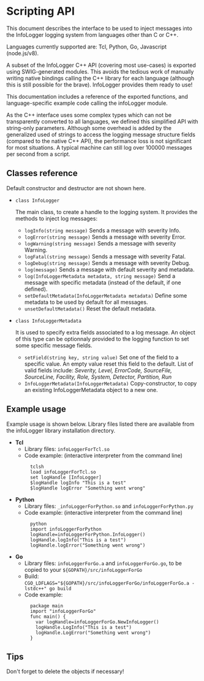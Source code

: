 
# Scripting API

This document describes the interface to be used to inject messages into the InfoLogger logging system from languages other than C or C++.

Languages currently supported are: Tcl, Python, Go, Javascript (node.js/v8).

A subset of the InfoLogger C++ API (covering most use-cases) is exported using SWIG-generated modules. This avoids the tedious work of manually writing native bindings calling the C++ library for each language (although this is still possible for the brave). InfoLogger provides them ready to use!

This documentation includes a reference of the exported functions, and language-specific example code calling the infoLogger module.

As the C++ interface uses some complex types which can not be transparently converted to all languages, we defined this simplified API with string-only parameters.  Although some overhead is added by the generalized used of strings to access the logging message structure fields (compared to the native C++ API), the performance loss is not significant for most situations. A typical machine can still log over 100000 messages per second from a script.



## Classes reference

Default constructor and destructor are not shown here.

* `class InfoLogger`

  The main class, to create a handle to the logging system. It provides the methods to inject log messages:
  * `logInfo(string message)`
    Sends a message with severity Info.
  * `logError(string message)`
    Sends a message with severity Error.
  * `logWarning(string message)`
    Sends a message with severity Warning.
  * `logFatal(string message)`
    Sends a message with severity Fatal.
  * `logDebug(string message)`
    Sends a message with severity Debug.
  * `log(message)`
    Sends a message with default severity and metadata.
  * `log(InfoLoggerMetadata metadata, string message)`
    Send a message with specific metadata (instead of the default, if one defined).
  * `setDefaultMetadata(InfoLoggerMetadata metadata)`
    Define some metadata to be used by default for all messages.
  * `unsetDefaultMetadata()`
    Reset the default metadata.


* `class InfoLoggerMetadata`

  It is used to specify extra fields associated to a log message. An object of this type can be optionnaly provided to the logging function to set some specific message fields. 
  * `setField(string key, string value)`
    Set one of the field to a specific value. An empty value reset this field to the default. List of valid fields include: *Severity, Level, ErrorCode, SourceFile, SourceLine, Facility, Role, System, Detector, Partition, Run*
  * `InfoLoggerMetadata(InfoLoggerMetadata)`
    Copy-constructor, to copy an existing InfoLoggerMetadata object to a new one.


## Example usage

Example usage is shown below. Library files listed there are available from the infoLogger library installation directory.

* **Tcl**
   * Library files: `infoLoggerForTcl.so`
   * Code example: (interactive interpreter from the command line)
	 ```
	   tclsh
	   load infoLoggerForTcl.so
	   set logHandle [InfoLogger]
	   $logHandle logInfo "This is a test"
	   $logHandle logError "Something went wrong"
	 ```      
* **Python**
  * Library files: `_infoLoggerForPython.so` and `infoLoggerForPython.py`
  * Code example: (interactive interpreter from the command line)
	```
	  python
	  import infoLoggerForPython
	  logHandle=infoLoggerForPython.InfoLogger()
	  logHandle.logInfo("This is a test")
	  logHandle.logError("Something went wrong")
	```
* **Go**
  * Library files: `infoLoggerForGo.a` and `infoLoggerForGo.go`, to be copied to your `${GOPATH}/src/infoLoggerForGo`
  * Build: `CGO_LDFLAGS="${GOPATH}/src/infoLoggerForGo/infoLoggerForGo.a -lstdc++" go build`
  * Code example: 
    ```
      package main
      import "infoLoggerForGo"
      func main() {
        var logHandle=infoLoggerForGo.NewInfoLogger()
        logHandle.LogInfo("This is a test")
        logHandle.LogError("Something went wrong")
      }
    ```

## Tips
Don't forget to delete the objects if necessary!
